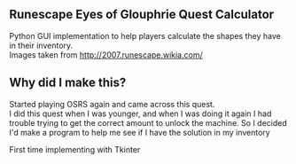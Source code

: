 ## Runescape Eyes of Glouphrie Quest Calculator
Python GUI implementation to help players calculate the shapes they have in their inventory.  
Images taken from http://2007.runescape.wikia.com/

## Why did I make this?
Started playing OSRS again and came across this quest.  
I did this quest when I was younger, and when I was doing it again I had trouble trying to get the correct amount to unlock the machine. So I decided I'd make a program to help me see if I have the solution in my inventory

First time implementing with Tkinter